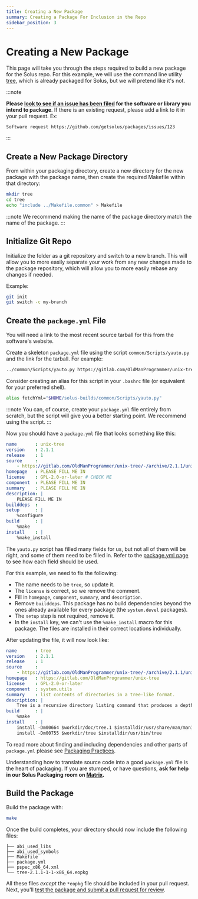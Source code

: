 ```yaml
---
title: Creating a New Package
summary: Creating a Package For Inclusion in the Repo
sidebar_position: 3
---
```


# Creating a New Package

This page will take you through the steps required to build a new package for the Solus repo. For this example, we will use the command line utility [tree](https://gitlab.com/OldManProgrammer/unix-tree), which is already packaged for Solus, but we will pretend like it's not.

:::note

**Please [look to see if an issue has been filed](https://github.com/getsolus/packages/issues?q=label%3A%22Package+Request%22) for the software or library you intend to package**. If there is an existing request, please add a link to it in your pull request. Ex:

```
Software request https://github.com/getsolus/packages/issues/123
```

:::

## Create a New Package Directory

From within your packaging directory, create a new directory for the new package with the package name, then create the required Makefile within that directory:

```bash
mkdir tree
cd tree
echo "include ../Makefile.common" > Makefile
```

:::note
We recommend making the name of the package directory match the name of the package.
:::

## Initialize Git Repo

Initialize the folder as a git repository and switch to a new branch.  This will allow you to more easily separate your work from any new changes made to the package repository, which will allow you to more easily rebase any changes if needed.

Example:

``` bash
git init
git switch -c my-branch
```

## Create the `package.yml` File

You will need a link to the most recent source tarball for this from the software's website.

Create a skeleton `package.yml` file using the script `common/Scripts/yauto.py` and the link for the tarball. For example:

```bash
../common/Scripts/yauto.py https://gitlab.com/OldManProgrammer/unix-tree/-/archive/2.1.1/unix-tree-2.1.1.tar.gz
```

Consider creating an alias for this script in your `.bashrc` file (or equivalent for your preferred shell).

```bash
alias fetchYml="$HOME/solus-builds/common/Scripts/yauto.py"
```

:::note
You can, of course, create your `package.yml` file entirely from scratch, but the script will give you a better starting point. We recommend using the script.
:::

Now you should have a `package.yml` file that looks something like this:

```yaml
name       : unix-tree
version    : 2.1.1
release    : 1
source     :
    - https://gitlab.com/OldManProgrammer/unix-tree/-/archive/2.1.1/unix-tree-2.1.1.tar.gz : bcd2a0327ad40592a9c43e09a4d2ef834e6f17aa9a59012a5fb1007950b5eced
homepage   : PLEASE FILL ME IN
license    : GPL-2.0-or-later # CHECK ME
component  : PLEASE FILL ME IN
summary    : PLEASE FILL ME IN
description: |
    PLEASE FILL ME IN
builddeps  :
setup      : |
    %configure
build      : |
    %make
install    : |
    %make_install
```

The `yauto.py` script has filled many fields for us, but not all of them will be right, and some of them need to be filled in. Refer to the [package.yml page](docs/packaging/package.yml.md) to see how each field should be used.

For this example, we need to fix the following:

- The name needs to be `tree`, so update it.
- The `license` is correct, so we remove the comment.
- Fill in `homepage`, `component`, `summary`, and `description`.
- Remove `builddeps`. This package has no build dependencies beyond the ones already available for every package (the `system.devel` packages).
- The `setup` step is not required, remove it.
- In the `install` key, we can't use the `%make_install` macro for this package. The files are installed in their correct locations individually.

After updating the file, it will now look like:

```yaml
name       : tree
version    : 2.1.1
release    : 1
source     :
    - https://gitlab.com/OldManProgrammer/unix-tree/-/archive/2.1.1/unix-tree-2.1.1.tar.gz : bcd2a0327ad40592a9c43e09a4d2ef834e6f17aa9a59012a5fb1007950b5eced
homepage   : https://gitlab.com/OldManProgrammer/unix-tree
license    : GPL-2.0-or-later
component  : system.utils
summary    : list contents of directories in a tree-like format.
description: |
    Tree is a recursive directory listing command that produces a depth indented listing of files, which is colorized ala dircolors if the LS_COLORS environment variable is set and output is to tty
build      : |
    %make
install    : |
    install -Dm00664 $workdir/doc/tree.1 $installdir/usr/share/man/man1/tree.1
    install -Dm00755 $workdir/tree $installdir/usr/bin/tree
```

To read more about finding and including dependencies and other parts of `package.yml` please see [Packaging Practices](packaging-practices.md).

Understanding how to translate source code into a good `package.yml` file is the heart of packaging. If you are stumped, or have questions, **ask for help in our Solus Packaging room on [Matrix](/docs/user/contributing/getting-involved#matrix-chat).**

## Build the Package

Build the package with:

```bash
make
```

Once the build completes, your directory should now include the following files:

```text
├── abi_used_libs
├── abi_used_symbols
├── Makefile
├── package.yml
├── pspec_x86_64.xml
└── tree-2.1.1-1-1-x86_64.eopkg
```

All these files _except_ the `*eopkg` file should be included in your pull request.
Next, you'll [test the package and submit a pull request for review](submitting-a-package.md).